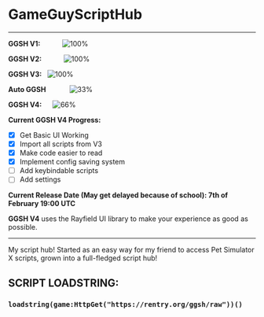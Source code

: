# GameGuyScriptHub
------------------------------------------------------------------------------------
**GGSH V1:**            ![100%](https://progress-bar.dev/100/?title=deprecated)

**GGSH V2:**            ![100%](https://progress-bar.dev/100/?title=deprecated)

**GGSH V3:**   ![100%](https://progress-bar.dev/100/?title=no major updates)

**Auto GGSH**             ![33%](https://progress-bar.dev/33/?title=on hold)

**GGSH V4:**      ![66%](https://progress-bar.dev/66/?title=in development)

**Current GGSH V4 Progress:**
- [x] Get Basic UI Working
- [x] Import all scripts from V3
- [x] Make code easier to read
- [x] Implement config saving system
- [ ] Add keybindable scripts
- [ ] Add settings

**Current Release Date (May get delayed because of school): 7th of February 19:00 UTC**

**GGSH V4** uses the Rayfield UI library to make your experience as good as possible.
- -----------------------------------------------------------------------------------
My script hub! Started as an easy way for my friend to access Pet Simulator X scripts, grown into a full-fledged script hub!
## SCRIPT LOADSTRING:
### `loadstring(game:HttpGet("https://rentry.org/ggsh/raw"))()`
